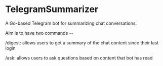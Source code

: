 # TelegramSummarizer

A Go-based Telegram bot for summarizing chat conversations.

Aim is to have two commands --

/digest: allows users to get a summary of the chat content since their last login

/ask: allows users to ask questions based on content that bot has read
